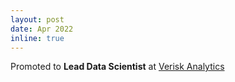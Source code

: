 ```yaml
---
layout: post
date: Apr 2022
inline: true
---
```


Promoted to **Lead Data Scientist** at <a href="https://www.verisk.com">Verisk Analytics</a>

